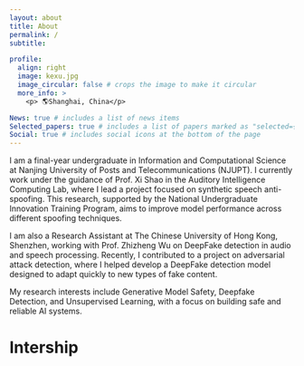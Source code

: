 ```yaml
---
layout: about
title: About
permalink: /
subtitle:

profile:
  align: right
  image: kexu.jpg
  image_circular: false # crops the image to make it circular
  more_info: >
    <p> 🌎Shanghai, China</p>

News: true # includes a list of news items
Selected_papers: true # includes a list of papers marked as "selected={true}"
Social: true # includes social icons at the bottom of the page
---
```


I am a final-year undergraduate in Information and Computational Science at Nanjing University of Posts and Telecommunications (NJUPT). I currently work under the guidance of Prof. Xi Shao in the Auditory Intelligence Computing Lab, where I lead a project focused on synthetic speech anti-spoofing. This research, supported by the National Undergraduate Innovation Training Program, aims to improve model performance across different spoofing techniques.

I am also a Research Assistant at The Chinese University of Hong Kong, Shenzhen, working with Prof. Zhizheng Wu on DeepFake detection in audio and speech processing. Recently, I contributed to a project on adversarial attack detection, where I helped develop a DeepFake detection model designed to adapt quickly to new types of fake content.

My research interests include Generative Model Safety, Deepfake Detection, and Unsupervised Learning, with a focus on building safe and reliable AI systems.

# Intership
